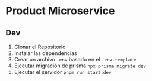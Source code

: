 # Product Microservice

## Dev

1. Clonar el Repositorio
2. Instalar las dependencias
3. Crear un archivo `.env` basado en el `.env.template`
4. Ejecutar migración de prisma `npx prisma migrate dev`
5. Ejecutar el servidor `pnpm run start:dev`